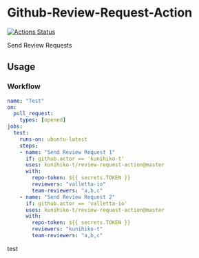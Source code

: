 # Github-Review-Request-Action
[![Actions Status](https://github.com/kunihiko-t/review-request-action/workflows/Test/badge.svg)](https://github.com/kunihiko-t/review-request-action/actions)

Send Review Requests

## Usage

### Workflow
```yaml
name: "Test"
on:
  pull_request:
    types: [opened]
jobs:
  test:
    runs-on: ubuntu-latest
    steps:
    - name: "Send Review Request 1"
      if: github.actor == 'kunihiko-t'
      uses: kunihiko-t/review-request-action@master
      with:
        repo-token: ${{ secrets.TOKEN }}
        reviewers: "valletta-io"
        team-reviewers: "a,b,c"
    - name: "Send Review Request 2"
      if: github.actor == 'valletta-io'
      uses: kunihiko-t/review-request-action@master
      with:
        repo-token: ${{ secrets.TOKEN }}
        reviewers: "kunihiko-t"
        team-reviewers: "a,b,c"
``` 

test